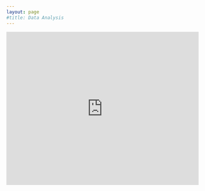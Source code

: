 ```yaml
---
layout: page
#title: Data Analysis
---
```



<style>.embed-container {position: relative; padding-bottom: 80%; height: 0; max-width: 100%;} .embed-container iframe, .embed-container object, .embed-container iframe{position: absolute; top: 0; left: 0; width: 100%; height: 100%;} small{position: absolute; z-index: 40; bottom: 0; margin-bottom: -15px;}</style><div class="embed-container"><iframe width="500" height="600" frameborder="0" scrolling="no" marginheight="0" marginwidth="0" title="COVID-19" src="https://www.arcgis.com/home/item.html?id=1fac37ccfdc54beb963feb68feab0086"></iframe></div>
